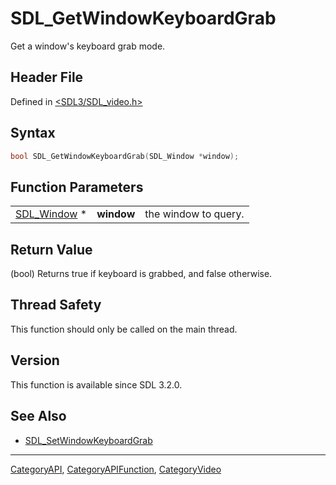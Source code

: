 # SDL_GetWindowKeyboardGrab

Get a window's keyboard grab mode.

## Header File

Defined in [<SDL3/SDL_video.h>](https://github.com/libsdl-org/SDL/blob/main/include/SDL3/SDL_video.h)

## Syntax

```c
bool SDL_GetWindowKeyboardGrab(SDL_Window *window);
```

## Function Parameters

|                            |            |                      |
| -------------------------- | ---------- | -------------------- |
| [SDL_Window](SDL_Window) * | **window** | the window to query. |

## Return Value

(bool) Returns true if keyboard is grabbed, and false otherwise.

## Thread Safety

This function should only be called on the main thread.

## Version

This function is available since SDL 3.2.0.

## See Also

- [SDL_SetWindowKeyboardGrab](SDL_SetWindowKeyboardGrab)

----
[CategoryAPI](CategoryAPI), [CategoryAPIFunction](CategoryAPIFunction), [CategoryVideo](CategoryVideo)

